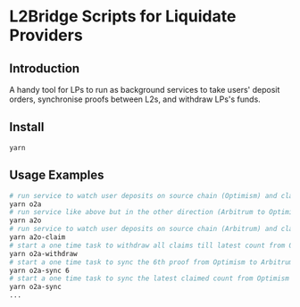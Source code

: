 # L2Bridge Scripts for Liquidate Providers

## Introduction
A handy tool for LPs to run as background services to take users' deposit orders, synchronise proofs between L2s, and withdraw LPs's funds.

## Install
```
yarn
```

## Usage Examples
```sh
# run service to watch user deposits on source chain (Optimism) and claim, sync proofs, as well as withdraw funds on target chain (Arbitrum) periodically
yarn o2a
# run service like above but in the other direction (Arbitrum to Optimism)
yarn a2o
# run service to watch user deposits on source chain (Arbitrum) and claim on target chain (Optimism)
yarn a2o-claim
# start a one time task to withdraw all claims till latest count from Optimism to Arbitrum
yarn o2a-withdraw
# start a one time task to sync the 6th proof from Optimism to Arbitrum
yarn o2a-sync 6
# start a one time task to sync the latest claimed count from Optimism to Arbitrum
yarn o2a-sync
...

